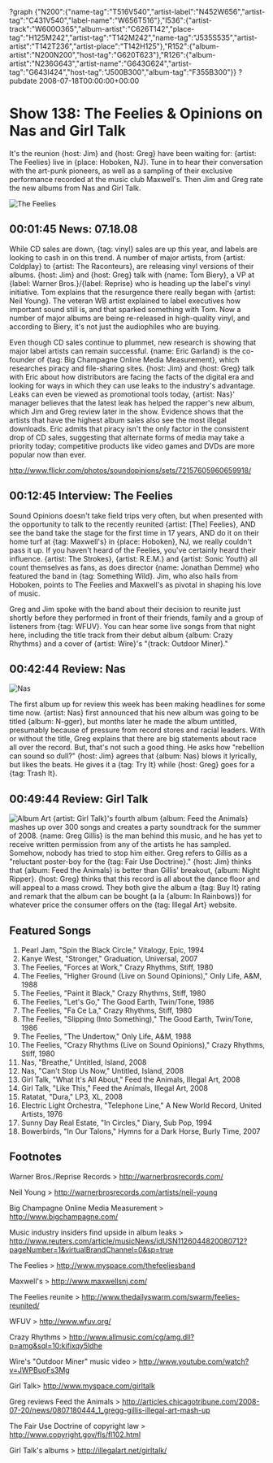 ?graph {"N200":{"name-tag":"T516V540","artist-label":"N452W656","artist-tag":"C431V540","label-name":"W656T516"},"I536":{"artist-track":"W600O365","album-artist":"C626T142","place-tag":"H125M242","artist-tag":"T142M242","name-tag":"J535S535","artist-artist":"T142T236","artist-place":"T142H125"},"R152":{"album-artist":"N200N200","host-tag":"G620T623"},"R126":{"album-artist":"N236G643","artist-name":"G643G624","artist-tag":"G643I424","host-tag":"J500B300","album-tag":"F355B300"}}
?pubdate 2008-07-18T00:00:00+00:00

# Show 138: The Feelies & Opinions on Nas and Girl Talk
It's the reunion {host: Jim} and {host: Greg} have been waiting for: {artist: The Feelies} live in {place: Hoboken, NJ}. Tune in to hear their conversation with the art-punk pioneers, as well as a sampling of their exclusive performance recorded at the music club Maxwell's. Then Jim and Greg rate the new albums from Nas and Girl Talk.

![The Feelies](http://static.soundopinions.org/images/2008/feelies2.jpg)

## 00:01:45 News: 07.18.08
While CD sales are down, {tag: vinyl} sales are up this year, and labels are looking to cash in on this trend. A number of major artists, from {artist: Coldplay} to {artist: The Raconteurs}, are releasing vinyl versions of their albums. {host: Jim} and {host: Greg} talk with {name: Tom Biery}, a VP at {label: Warner Bros.}/{label: Reprise} who is heading up the label's vinyl initiative. Tom explains that the resurgence there really began with {artist: Neil Young}. The veteran WB artist explained to label executives how important sound still is, and that sparked something with Tom. Now a number of major albums are being re-released in high-quality vinyl, and according to Biery, it's not just the audiophiles who are buying.

Even though CD sales continue to plummet, new research is showing that major label artists can remain successful. {name: Eric Garland} is the co-founder of {tag: Big Champagne Online Media Measurement}, which researches piracy and file-sharing sites. {host: Jim} and {host: Greg} talk with Eric about how distributors are facing the facts of the digital era and looking for ways in which they can use leaks to the industry's advantage. Leaks can even be viewed as promotional tools today, {artist: Nas}' manager believes that the latest leak has helped the rapper's new album, which Jim and Greg review later in the show. Evidence shows that the artists that have the highest album sales also see the most illegal downloads. Eric admits that piracy isn't the only factor in the consistent drop of CD sales, suggesting that alternate forms of media may take a priority today; competitive products like video games and DVDs are more popular now than ever.

http://www.flickr.com/photos/soundopinions/sets/72157605960659918/

## 00:12:45 Interview: The Feelies
Sound Opinions doesn't take field trips very often, but when presented with the opportunity to talk to the recently reunited {artist: [The] Feelies}, AND see the band take the stage for the first time in 17 years, AND do it on their home turf at {tag: Maxwell's} in {place: Hoboken}, NJ, we really couldn't pass it up. If you haven't heard of the Feelies, you've certainly heard their influence. {artist: The Strokes}, {artist: R.E.M.} and {artist: Sonic Youth} all count themselves as fans, as does director {name: Jonathan Demme} who featured the band in {tag: Something Wild}. Jim, who also hails from Hoboken, points to The Feelies and Maxwell's as pivotal in shaping his love of music.

Greg and Jim spoke with the band about their decision to reunite just shortly before they performed in front of their friends, family and a group of listeners from {tag: WFUV}. You can hear some live songs from that night here, including the title track from their debut album {album: Crazy Rhythms} and a cover of {artist: Wire}'s "{track: Outdoor Miner}."

## 00:42:44 Review: Nas
![Nas](http://is2.mzstatic.com/image/thumb/Music49/v4/2e/a7/65/2ea76512-3ba7-4ddb-c0e2-1d7dc86ef61f/source/600x600bb.jpg "35307/284765337")

The first album up for review this week has been making headlines for some time now. {artist: Nas} first announced that his new album was going to be titled {album: N-gger}, but months later he made the album untitled, presumably because of pressure from record stores and racial leaders. With or without the title, Greg explains that there are big statements about race all over the record. But, that's not such a good thing. He asks how "rebellion can sound so dull?" {host: Jim} agrees that {album: Nas} blows it lyrically, but likes the beats. He gives it a {tag: Try It} while {host: Greg} goes for a {tag: Trash It}.

## 00:49:44 Review: Girl Talk
![Album Art](http://upload.wikimedia.org/wikipedia/en/8/80/Feed_the_Animals.jpg)
{artist: Girl Talk}'s fourth album {album: Feed the Animals} mashes up over 300 songs and creates a party soundtrack for the summer of 2008. {name: Greg Gillis} is the man behind this music, and he has yet to receive written permission from any of the artists he has sampled. Somehow, nobody has tried to stop him either. Greg refers to Gillis as a "reluctant poster-boy for the {tag: Fair Use Doctrine}." {host: Jim} thinks that {album: Feed the Animals} is better than Gillis' breakout, {album: Night Ripper}. {host: Greg} thinks that this record is all about the dance floor and will appeal to a mass crowd. They both give the album a {tag: Buy It} rating and remark that the album can be bought (a la {album: In Rainbows}) for whatever price the consumer offers on the {tag: Illegal Art} website.

## Featured Songs
1. Pearl Jam, "Spin the Black Circle," Vitalogy, Epic, 1994
2. Kanye West, "Stronger," Graduation, Universal, 2007
3. The Feelies, "Forces at Work," Crazy Rhythms, Stiff, 1980
4. The Feelies, "Higher Ground (Live on Sound Opinions)," Only Life, A&M, 1988 
5. The Feelies, "Paint it Black," Crazy Rhythms, Stiff, 1980
6. The Feelies, "Let's Go," The Good Earth, Twin/Tone, 1986
7. The Feelies, "Fa Ce La," Crazy Rhythms, Stiff, 1980
8. The Feelies, "Slipping (Into Something)," The Good Earth, Twin/Tone, 1986
9. The Feelies, "The Undertow," Only Life, A&M, 1988
10. The Feelies, "Crazy Rhythms (Live on Sound Opinions)," Crazy Rhythms, Stiff, 1980 
11. Nas, "Breathe," Untitled, Island, 2008
12. Nas, "Can't Stop Us Now," Untitled, Island, 2008
13. Girl Talk, "What It's All About," Feed the Animals, Illegal Art, 2008
14. Girl Talk, "Like This," Feed the Animals, Illegal Art, 2008
15. Ratatat, "Dura," LP3, XL, 2008
16. Electric Light Orchestra, "Telephone Line," A New World Record, United Artists, 1976
17. Sunny Day Real Estate, "In Circles," Diary, Sub Pop, 1994
18. Bowerbirds, "In Our Talons," Hymns for a Dark Horse, Burly Time, 2007

## Footnotes
Warner Bros./Reprise Records > http://warnerbrosrecords.com/

Neil Young > http://warnerbrosrecords.com/artists/neil-young

Big Champagne Online Media Measurement > http://www.bigchampagne.com/

Music industry insiders find upside in album leaks > http://www.reuters.com/article/musicNews/idUSN1126044820080712?pageNumber=1&virtualBrandChannel=0&sp=true

The Feelies > http://www.myspace.com/thefeeliesband

Maxwell's > http://www.maxwellsnj.com/

The Feelies reunite > http://www.thedailyswarm.com/swarm/feelies-reunited/

WFUV > http://www.wfuv.org/

Crazy Rhythms > http://www.allmusic.com/cg/amg.dll?p=amg&sql=10:kifixqy5ldhe

Wire's "Outdoor Miner" music video > http://www.youtube.com/watch?v=JWPBuoFs3Mg

Girl Talk> http://www.myspace.com/girltalk

Greg reviews Feed the Animals > http://articles.chicagotribune.com/2008-07-20/news/0807180444_1_gregg-gillis-illegal-art-mash-up

The Fair Use Doctrine of copyright law > http://www.copyright.gov/fls/fl102.html

Girl Talk's albums > http://illegalart.net/girltalk/